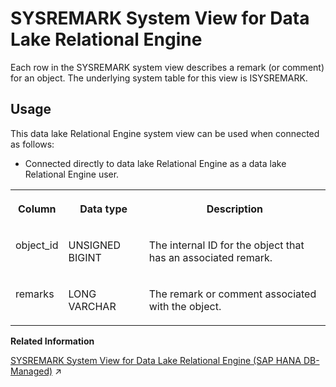 <!-- loio3be9c0156c5f1014b7d8d601763e6946 -->

# SYSREMARK System View for Data Lake Relational Engine

Each row in the SYSREMARK system view describes a remark \(or comment\) for an object. The underlying system table for this view is ISYSREMARK.



<a name="loio3be9c0156c5f1014b7d8d601763e6946__section_vwg_vhq_b4b"/>

## Usage

This data lake Relational Engine system view can be used when connected as follows:

-   Connected directly to data lake Relational Engine as a data lake Relational Engine user.




<table>
<tr>
<th valign="top">

Column

</th>
<th valign="top">

Data type

</th>
<th valign="top">

Description

</th>
</tr>
<tr>
<td valign="top">

object\_id

</td>
<td valign="top">

UNSIGNED BIGINT

</td>
<td valign="top">

The internal ID for the object that has an associated remark.

</td>
</tr>
<tr>
<td valign="top">

remarks

</td>
<td valign="top">

LONG VARCHAR

</td>
<td valign="top">

The remark or comment associated with the object.

</td>
</tr>
</table>

**Related Information**  


[SYSREMARK System View for Data Lake Relational Engine (SAP HANA DB-Managed)](https://help.sap.com/viewer/a898e08b84f21015969fa437e89860c8/2023_4_QRC/en-US/7b03435105ce4359a93864a0d3feec43.html "Each row in the SYSREMARK system view describes a remark (or comment) for an object. The underlying system table for this view is ISYSREMARK.") :arrow_upper_right:

